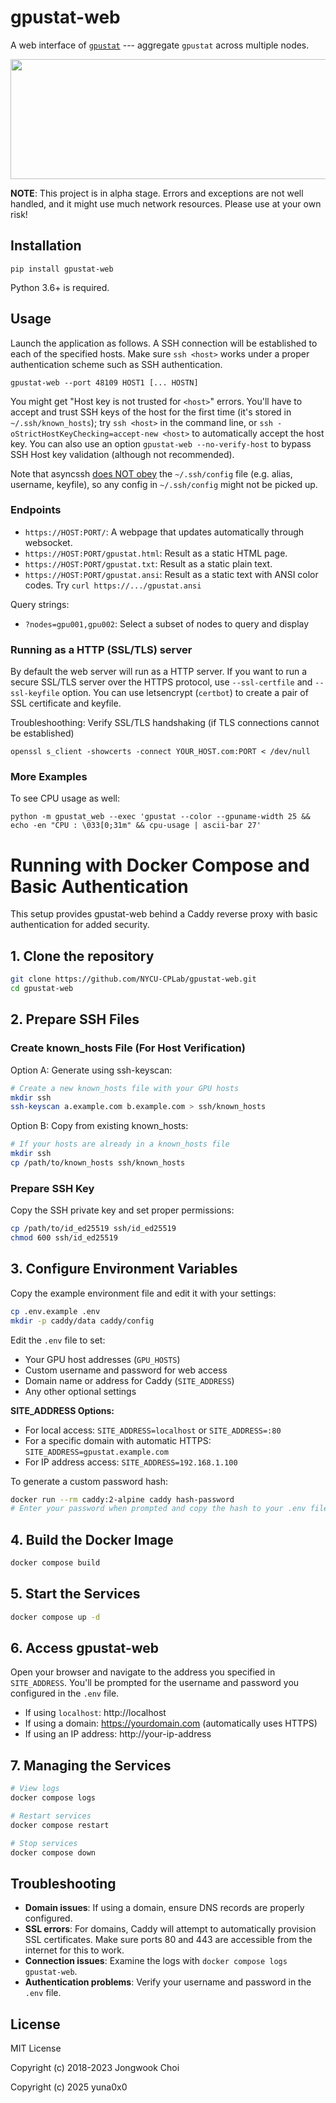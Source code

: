 gpustat-web
===========

A web interface of [`gpustat`][gpustat] ---
aggregate `gpustat` across multiple nodes.

<p align="center">
  <img src="https://github.com/wookayin/gpustat-web/raw/master/screenshot.png" width="800" height="192" />
</p>

**NOTE**: This project is in alpha stage. Errors and exceptions are not well handled, and it might use much network resources. Please use at your own risk!


Installation
-----

```
pip install gpustat-web
```

Python 3.6+ is required.

Usage
-----

Launch the application as follows. A SSH connection will be established to each of the specified hosts.
Make sure `ssh <host>` works under a proper authentication scheme such as SSH authentication.

```
gpustat-web --port 48109 HOST1 [... HOSTN]
```

You might get "Host key is not trusted for `<host>`" errors. You'll have to accept and trust SSH keys of the host for the first time (it's stored in `~/.ssh/known_hosts`);
try `ssh <host>` in the command line, or `ssh -oStrictHostKeyChecking=accept-new <host>` to automatically accept the host key. You can also use an option `gpustat-web --no-verify-host` to bypass SSH Host key validation (although not recommended).

Note that asyncssh [does NOT obey](https://github.com/ronf/asyncssh/issues/108) the `~/.ssh/config` file
(e.g. alias, username, keyfile), so any config in `~/.ssh/config` might not be picked up.


[gpustat]: https://github.com/wookayin/gpustat/


### Endpoints

- `https://HOST:PORT/`: A webpage that updates automatically through websocket.
- `https://HOST:PORT/gpustat.html`: Result as a static HTML page.
- `https://HOST:PORT/gpustat.txt`: Result as a static plain text.
- `https://HOST:PORT/gpustat.ansi`: Result as a static text with ANSI color codes. Try `curl https://.../gpustat.ansi`

Query strings:

- `?nodes=gpu001,gpu002`: Select a subset of nodes to query and display


### Running as a HTTP (SSL/TLS) server

By default the web server will run as a HTTP server.
If you want to run a secure SSL/TLS server over the HTTPS protocol, use `--ssl-certfile` and `--ssl-keyfile` option.
You can use letsencrypt (`certbot`) to create a pair of SSL certificate and keyfile.

Troubleshoothing: Verify SSL/TLS handshaking (if TLS connections cannot be established)
```
openssl s_client -showcerts -connect YOUR_HOST.com:PORT < /dev/null
```


### More Examples

To see CPU usage as well:

```
python -m gpustat_web --exec 'gpustat --color --gpuname-width 25 && echo -en "CPU : \033[0;31m" && cpu-usage | ascii-bar 27'
```

# Running with Docker Compose and Basic Authentication

This setup provides gpustat-web behind a Caddy reverse proxy with basic authentication for added security.

## 1. Clone the repository

```bash
git clone https://github.com/NYCU-CPLab/gpustat-web.git
cd gpustat-web
```

## 2. Prepare SSH Files

### Create known_hosts File (For Host Verification)

Option A: Generate using ssh-keyscan:
```bash
# Create a new known_hosts file with your GPU hosts
mkdir ssh
ssh-keyscan a.example.com b.example.com > ssh/known_hosts
```

Option B: Copy from existing known_hosts:
```bash
# If your hosts are already in a known_hosts file
mkdir ssh
cp /path/to/known_hosts ssh/known_hosts
```

### Prepare SSH Key

Copy the SSH private key and set proper permissions:
```bash
cp /path/to/id_ed25519 ssh/id_ed25519
chmod 600 ssh/id_ed25519
```

## 3. Configure Environment Variables

Copy the example environment file and edit it with your settings:
```bash
cp .env.example .env
mkdir -p caddy/data caddy/config
```

Edit the `.env` file to set:
- Your GPU host addresses (`GPU_HOSTS`)
- Custom username and password for web access
- Domain name or address for Caddy (`SITE_ADDRESS`)
- Any other optional settings

**SITE_ADDRESS Options:**
- For local access: `SITE_ADDRESS=localhost` or `SITE_ADDRESS=:80`
- For a specific domain with automatic HTTPS: `SITE_ADDRESS=gpustat.example.com`
- For IP address access: `SITE_ADDRESS=192.168.1.100`

To generate a custom password hash:
```bash
docker run --rm caddy:2-alpine caddy hash-password
# Enter your password when prompted and copy the hash to your .env file
```

## 4. Build the Docker Image

```bash
docker compose build
```

## 5. Start the Services

```bash
docker compose up -d
```

## 6. Access gpustat-web

Open your browser and navigate to the address you specified in `SITE_ADDRESS`. You'll be prompted for the username and password you configured in the `.env` file.

- If using `localhost`: http://localhost
- If using a domain: https://yourdomain.com (automatically uses HTTPS)
- If using an IP address: http://your-ip-address

## 7. Managing the Services

```bash
# View logs
docker compose logs

# Restart services
docker compose restart

# Stop services
docker compose down
```

## Troubleshooting

- **Domain issues**: If using a domain, ensure DNS records are properly configured.
- **SSL errors**: For domains, Caddy will attempt to automatically provision SSL certificates.
  Make sure ports 80 and 443 are accessible from the internet for this to work.
- **Connection issues**: Examine the logs with `docker compose logs gpustat-web`.
- **Authentication problems**: Verify your username and password in the `.env` file.

License
-------

MIT License

Copyright (c) 2018-2023 Jongwook Choi

Copyright (c) 2025 yuna0x0
